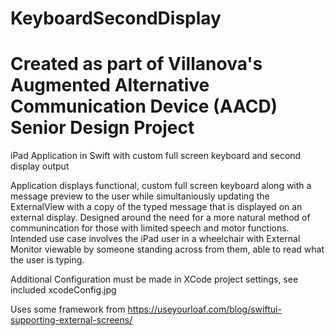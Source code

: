 # KeyboardSecondDisplay
# Created as part of Villanova's Augmented Alternative Communication Device (AACD) Senior Design Project
 
iPad Application in Swift with custom full screen keyboard and second display output

Application displays functional, custom full screen keyboard along with a message preview to the user while
simultaniously updating the ExternalView with a copy of the typed message that is displayed on an
external display. Designed around the need for a more natural method of communincation for those with limited
speech and motor functions. Intended use case involves the iPad user in a wheelchair with External Monitor viewable 
by someone standing across from them, able to read what the user is typing.

Additional Configuration must be made in XCode project settings, see included xcodeConfig.jpg

Uses some framework from https://useyourloaf.com/blog/swiftui-supporting-external-screens/
